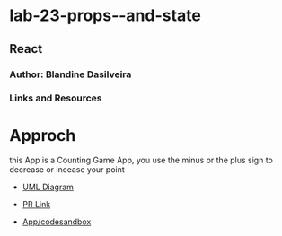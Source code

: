 # lab-23-props--and-state


##  React

### Author: Blandine Dasilveira

### Links and Resources


# Approch

this App is a Counting Game App, you use the minus or the plus sign to decrease or incease your point



- [UML Diagram]()


- [PR Link](https://github.com/blandine-401javascript/lab-22-react-testing-and-deployments/pull/1)




- [App/codesandbox]()